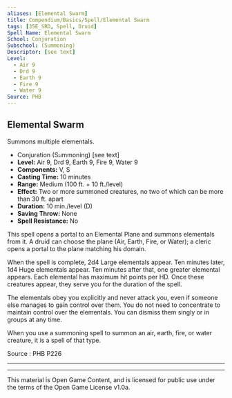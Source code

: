 ```yaml
---
aliases: [Elemental Swarm]
title: Compendium/Basics/Spell/Elemental Swarm
tags: [35E_SRD, Spell, Druid]
Spell Name: Elemental Swarm
School: Conjuration
Subschool: (Summoning)
Descriptor: [see text]
Level:
  - Air 9
  - Drd 9
  - Earth 9
  - Fire 9
  - Water 9
Source: PHB
---
```



## Elemental Swarm

Summons multiple elementals.

*   Conjuration (Summoning) [see text]
*   **Level:** Air 9, Drd 9, Earth 9, Fire 9, Water 9
*   **Components:** V, S
*   **Casting Time:** 10 minutes
*   **Range:** Medium (100 ft. + 10 ft./level)
*   **Effect:** Two or more summoned creatures, no two of which can be more than 30 ft. apart
*   **Duration:** 10 min./level (D)
*   **Saving Throw:** None
*   **Spell Resistance:** No

<p>This spell opens a portal to an Elemental Plane and summons elementals from it. A druid can choose the plane (Air, Earth, Fire, or Water); a cleric opens a portal to the plane matching his domain.</p><p>When the spell is complete, 2d4 Large elementals appear. Ten minutes later, 1d4 Huge elementals appear. Ten minutes after that, one greater elemental appears. Each elemental has maximum hit points per HD. Once these creatures appear, they serve you for the duration of the spell.</p><p>The elementals obey you explicitly and never attack you, even if someone else manages to gain control over them. You do not need to concentrate to maintain control over the elementals. You can dismiss them singly or in groups at any time.</p><p>When you use a summoning spell to summon an air, earth, fire, or water creature, it is a spell of that type.</p>

Source : PHB P226

---

---

This material is Open Game Content, and is licensed for public use under
the terms of the Open Game License v1.0a.
